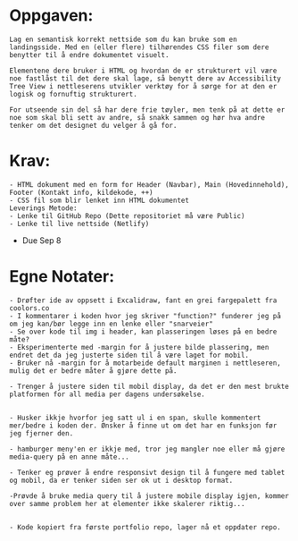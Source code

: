 # Oppgaven:

    Lag en semantisk korrekt nettside som du kan bruke som en landingsside. Med en (eller flere) tilhørendes CSS filer som dere benytter til å endre dokumentet visuelt.

    Elementene dere bruker i HTML og hvordan de er strukturert vil være noe fastlåst til det dere skal lage, så benytt dere av Accessibility Tree View i nettleserens utvikler verktøy for å sørge for at den er logisk og fornuftig strukturert.

    For utseende sin del så har dere frie tøyler, men tenk på at dette er noe som skal bli sett av andre, så snakk sammen og hør hva andre tenker om det designet du velger å gå for.

# Krav:
    - HTML dokument med en form for Header (Navbar), Main (Hovedinnehold), Footer (Kontakt info, kildekode, ++)
    - CSS fil som blir lenket inn HTML dokumentet
    Leverings Metode:
    - Lenke til GitHub Repo (Dette repositoriet må være Public)
    - Lenke til live nettside (Netlify)

- Due Sep 8


# Egne Notater: 
    - Drøfter ide av oppsett i Excalidraw, fant en grei fargepalett fra coolors.co
    - I kommentarer i koden hvor jeg skriver "function?" funderer jeg på om jeg kan/bør legge inn en lenke eller "snarveier"
    - Se over kode til img i header, kan plasseringen løses på en bedre måte?
    - Eksperimenterte med -margin for å justere bilde plassering, men endret det da jeg justerte siden til å være laget for mobil.
    - Bruker nå -margin for å motarbeide default marginen i nettleseren, mulig det er bedre måter å gjøre dette på.
    
    - Trenger å justere siden til mobil display, da det er den mest brukte platformen for all media per dagens undersøkelse.


    - Husker ikkje hvorfor jeg satt ul i en span, skulle kommentert mer/bedre i koden der. Ønsker å finne ut om det har en funksjon før jeg fjerner den.

    - hamburger meny'en er ikkje med, tror jeg mangler noe eller må gjøre media-query på en anne måte...

    - Tenker eg prøver å endre responsivt design til å fungere med tablet og mobil, da er tenker siden ser ok ut i desktop format.

    -Prøvde å bruke media query til å justere mobile display igjen, kommer over samme problem her at elementer ikke skalerer riktig...


    - Kode kopiert fra første portfolio repo, lager nå et oppdater repo.